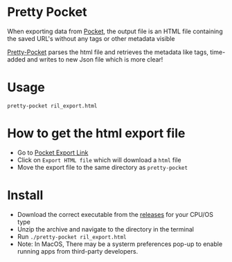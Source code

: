# Pretty Pocket

When exporting data from [Pocket](https://getpocket.com/export), the output file is an HTML file containing the saved URL's without any tags or other metadata visible

[Pretty-Pocket](https://github.com/n89nanda/pretty-pocket) parses the html file and retrieves the metadata like tags, time-added and writes to new Json file which is more clear!

# Usage

`pretty-pocket ril_export.html`


# How to get the html export file

- Go to [Pocket Export Link](https://getpocket.com/export)
- Click on `Export HTML file` which will download a `html` file
- Move the export file to the same directory as `pretty-pocket`


# Install 

- Download the correct executable from the [releases](https://github.com/n89nanda/pretty-pocket/releases) for your CPU/OS type
- Unzip the archive and navigate to the directory in the terminal
- Run `./pretty-pocket ril_export.html`
- Note: In MacOS, There may be a systerm preferences pop-up to enable running apps from third-party developers. 